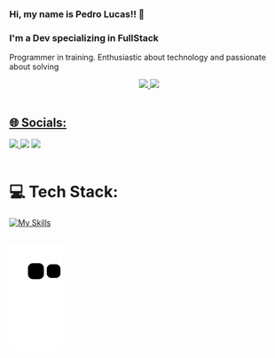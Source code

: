 ### Hi, my name is Pedro Lucas!! 👋
### I'm a Dev specializing in FullStack

<p>Programmer in training. Enthusiastic about technology and passionate about solving</p>
<div align="center">
  <a href="https://github.com/Smooke09">
 <img height="180em" src="https://github-readme-stats.vercel.app/api?username=Smooke09&show_icons=true&theme=cobalt&include_all_commits=false&count_private=true"/>
  <img height="180em" src="https://github-readme-stats.vercel.app/api/top-langs/?username=Smooke09&layout=compact&langs_count=7&theme=cobalt"/>
</div>
  </br>
  
  
  ## 🌐 Socials:
  <a href="https://youtube.com/channel/UC7Xzqat6TqvALt5io7o2GTQ" target="_blank"><img src="https://img.shields.io/badge/YouTube-FF0000?style=for-the-badge&logo=youtube&logoColor=white" target="_blank">
   </a>
  <a href="https://www.instagram.com/pedrolucas771" target="_blank"><img src="https://img.shields.io/badge/-Instagram-%23E4405F?style=for-the-badge&logo=instagram&logoColor=white" target="_blank"></a>
  <a href="https://www.linkedin.com/in/pedro-lucas-358332168" target="_blank"><img src="https://img.shields.io/badge/-LinkedIn-%230077B5?style=for-the-badge&logo=linkedin&logoColor=white" target="_blank">
  </a> 
  </br>
  </br>

   # 💻 Tech Stack:
   [![My Skills](https://skillicons.dev/icons?i=react,sass,tailwind,nodejs,express,jest,javascript,typescript,mysql,postgres,mongodb,firebase,vercel,vite)](https://skillicons.dev)
  </br>
  </br>   

   
  
![Snake animation](https://github.com/Smooke09/Smooke09/blob/output/github-contribution-grid-snake.svg)
 
</div>
